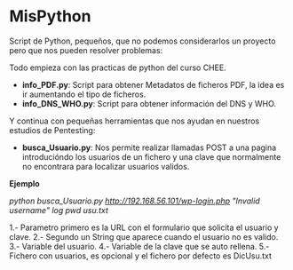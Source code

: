 # MisPython

Script de Python, pequeños, que no podemos considerarlos un proyecto pero que nos pueden resolver problemas:

Todo empieza con las practicas de python del curso CHEE.
* **info_PDF.py**:  Script para obtener Metadatos de ficheros PDF, la idea es ir aumentando el tipo de ficheros.
* **info_DNS_WHO.py**:  Script para obtener información del DNS y WHO.


Y continua con pequeñas herramientas que nos ayudan en nuestros estudios de Pentesting:
* **busca_Usuario.py**: Nos permite realizar llamadas POST a una pagina introducióndo los usuarios de un fichero y una clave que normalmente no encontrara para localizar usuarios validos.

**Ejemplo**

*python busca_Usuario.py http://192.168.56.101/wp-login.php "Invalid username" log pwd usu.txt*

1.- Parametro primero es la URL con el formulario que solicita el usuario y clave.
2.- Segundo un String que aparece cuando el usuario no es valido.
3.- Variable del usuario.
4.- Variable de la clave que se auto rellena.
5.- Fichero con usuarios, es opcional y el fichero por defecto es DicUsu.txt



